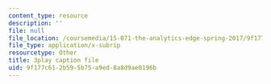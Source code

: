 ```yaml
---
content_type: resource
description: ''
file: null
file_location: /coursemedia/15-071-the-analytics-edge-spring-2017/9f177c612b595b75a9ed8a8d9ae0196b_WCb-_SRDzKE.vtt
file_type: application/x-subrip
resourcetype: Other
title: 3play caption file
uid: 9f177c61-2b59-5b75-a9ed-8a8d9ae0196b
---
```

